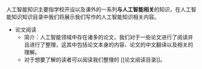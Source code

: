 人工智能知识主要指学校开设以及课外的一系列**与人工智能相关**的知识，在人工智能知识知识目录中我们将展示我们写作的人工智能知识相关内容。

- 论文阅读
	- 简介：人工智能领域中存在诸多的论文，我们对于一些论文进行了阅读并且进行了整理，这其中包括论文本身的内容、论文的中文翻译以及相关的理解。
	- 对于想要了解的读者可以阅读我们整理的 [[论文阅读目录]]。